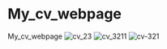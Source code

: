 # My_cv_webpage
My_cv_webpage
![cv_23](https://user-images.githubusercontent.com/102236043/177542502-9f2a5ac9-271f-45e6-9761-9faeb8587eb5.jpg)
![cv_3211](https://user-images.githubusercontent.com/102236043/177542531-3a492e5b-f2a2-4ee0-84ca-b35b1c4fe9be.jpg)
![cv-321](https://user-images.githubusercontent.com/102236043/177542542-f2c11b6b-9a76-4183-bdba-07f6138d732a.jpg)
